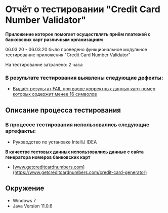 # Отчёт о тестировании "Credit Card Number Validator"
**Приложение которое помогает осуществлять приём платежей с банковских карт различным организациям**

06.03.20 - 06.03.20 было проведено функциональное модульное тестирование приложения "Credit Card Number Validator"

На тестирование затрачено: 2 часа

### В результате тестирования выявлены следующие дефекты:
* [Выдаёт результат FAIL при вводе корректных данных карт номер которых содержит менее 16 символов](https://github.com/mind-controled/Java-HW-Credit-Card-Number-Validator/issues/1)
## Описание процесса тестирования

### В процессе тестирования использовались следующие артефакты:
* Руководство по установке IntelliJ IDEA

**В качестве тестовых данных использовались данные с сайта генератора номеров банковских карт**
* [www.getcreditcardnumbers.com](https://www.getcreditcardnumbers.com/credit-card-generator)
## Окружение
* Windows 7
* Java Version 11.0.6
